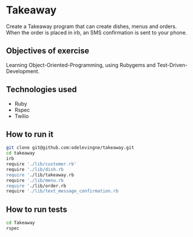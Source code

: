 Takeaway
===
Create a Takeaway program that can create dishes, menus and orders. When the order is placed in irb, an SMS confirmation is sent to your phone.

Objectives of exercise
----
Learning Object-Oriented-Programming, using Rubygems and Test-Driven-Development.

Technologies used
----
- Ruby
- Rspec
- Twilio

How to run it
----
```sh
git clone git@github.com:odelevingne/takeaway.git
cd takeaway
irb
require './lib/customer.rb'
require './lib/dish.rb
require './lib/takeaway.rb
require './lib/menu.rb
require './lib/order.rb
require './lib/text_message_confirmation.rb

``` 

How to run tests
----
```sh
cd Takeaway
rspec
```
